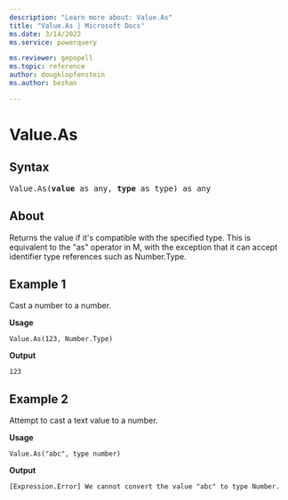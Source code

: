 ```yaml
---
description: "Learn more about: Value.As"
title: "Value.As | Microsoft Docs"
ms.date: 3/14/2022
ms.service: powerquery

ms.reviewer: gepopell
ms.topic: reference
author: dougklopfenstein
ms.author: bezhan

---
```

# Value.As

## Syntax

<pre>
Value.As(<b>value</b> as any, <b>type</b> as type) as any
</pre>
  
## About

Returns the value if it's compatible with the specified type. This is equivalent to the "as" operator in M, with the exception that it can accept identifier type references such as Number.Type.

## Example 1

Cast a number to a number.

**Usage**

```powerquery-m
Value.As(123, Number.Type)
```

**Output**

`123`

## Example 2

Attempt to cast a text value to a number.

**Usage**

```powerquery-m
Value.As("abc", type number)
```

**Output**

`[Expression.Error] We cannot convert the value "abc" to type Number.`  

